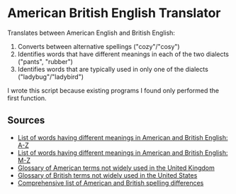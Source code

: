 # American British English Translator

Translates between American English and British English:
  1. Converts between alternative spellings ("cozy"/"cosy")
  2. Identifies words that have different meanings in each of the two dialects ("pants", "rubber")
  3. Identifies words that are typically used in only one of the dialects ("ladybug"/"ladybird")

I wrote this script because existing programs I found only performed the first function.

## Sources

  - [List of words having different meanings in American and British English: A-Z](https://en.wikipedia.org/wiki/List_of_words_having_different_meanings_in_British_and_American_English:_A%E2%80%93L)
  - [List of words having different meanings in American and British English: M-Z](https://en.wikipedia.org/wiki/List_of_words_having_different_meanings_in_British_and_American_English:_M%E2%80%93Z)
  - [Glossary of American terms not widely used in the United Kingdom](https://en.wikipedia.org/wiki/List_of_American_words_not_widely_used_in_the_United_Kingdom)
  - [Glossary of British terms not widely used in the United States](https://en.wikipedia.org/wiki/List_of_British_words_not_widely_used_in_the_United_States)
  - [Comprehensive list of American and British spelling differences](http://www.tysto.com/uk-us-spelling-list.html)